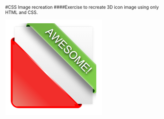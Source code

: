 #CSS Image recreation
####Exercise to recreate 3D icon image using only HTML and CSS.

![Test](Image_test_screenshot.png)
